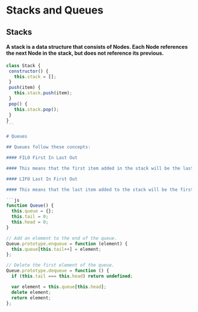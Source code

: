 # Stacks and Queues

## Stacks

#### A stack is a data structure that consists of Nodes. Each Node references the next Node in the stack, but does not reference its previous.

````js
class Stack {
 constructor() {
   this.stack = [];
 }
 push(item) {
   this.stack.push(item);
 }
 pop() {
   this.stack.pop();
 }
}
```

# Queues

## Queues follow these concepts:

#### FILO First In Last Out

#### This means that the first item added in the stack will be the last item popped out of the stack.

#### LIFO Last In First Out

#### This means that the last item added to the stack will be the first item popped out of the stack

```js
function Queue() {
  this.queue = {};
  this.tail = 0;
  this.head = 0;
}

// Add an element to the end of the queue.
Queue.prototype.enqueue = function (element) {
  this.queue[this.tail++] = element;
};

// Delete the first element of the queue.
Queue.prototype.dequeue = function () {
  if (this.tail === this.head) return undefined;

  var element = this.queue[this.head];
  delete element;
  return element;
};
````
